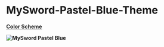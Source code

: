# MySword-Pastel-Blue-Theme
<b><a href="https://colors.dopely.top/palettes/zqxgPfiRtia" target="_blank" rel="noreferrer noopener">Color Scheme</a><p /><b/>

![MySword Pastel Blue](https://user-images.githubusercontent.com/341095/190180798-ba3fa63e-76f2-4dbb-8626-8ce6c396d7f1.png)
